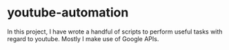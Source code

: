 # youtube-automation
In this project, I have wrote a handful of scripts to perform useful tasks with regard to youtube. Mostly I make use of Google APIs.
